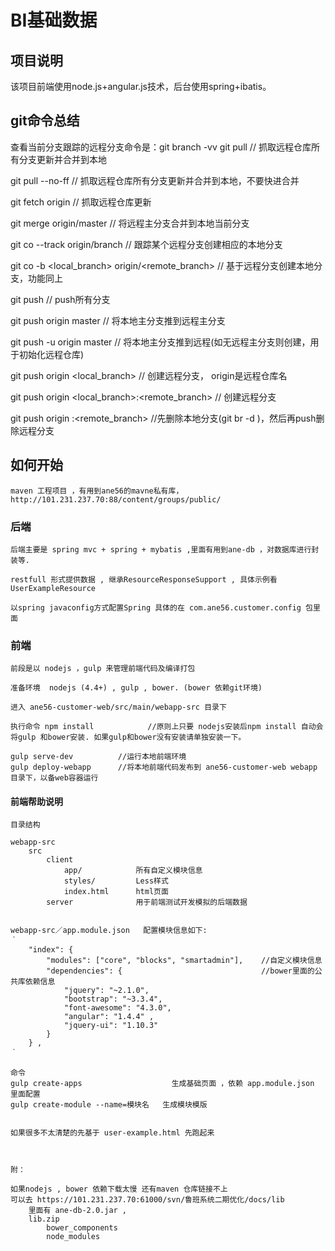 # BI基础数据
##  项目说明
该项目前端使用node.js+angular.js技术，后台使用spring+ibatis。
##  git命令总结
查看当前分支跟踪的远程分支命令是：git branch -vv
git pull                         // 抓取远程仓库所有分支更新并合并到本地

git pull --no-ff                 // 抓取远程仓库所有分支更新并合并到本地，不要快进合并

git fetch origin                 // 抓取远程仓库更新

git merge origin/master          // 将远程主分支合并到本地当前分支

git co --track origin/branch     // 跟踪某个远程分支创建相应的本地分支

git co -b <local_branch> origin/<remote_branch>  // 基于远程分支创建本地分支，功能同上

git push                         // push所有分支

git push origin master           // 将本地主分支推到远程主分支

git push -u origin master        // 将本地主分支推到远程(如无远程主分支则创建，用于初始化远程仓库)

git push origin <local_branch>   // 创建远程分支， origin是远程仓库名

git push origin <local_branch>:<remote_branch>  // 创建远程分支

git push origin :<remote_branch>  //先删除本地分支(git br -d <branch>)，然后再push删除远程分支


##	如何开始
	
	maven 工程项目 ，有用到ane56的mavne私有库，http://101.231.237.70:88/content/groups/public/  

### 后端
	
	后端主要是 spring mvc + spring + mybatis ,里面有用到ane-db ，对数据库进行封装等.  

	restfull 形式提供数据 , 继承ResourceResponseSupport , 具体示例看UserExampleResource

	以spring javaconfig方式配置Spring 具体的在 com.ane56.customer.config 包里面

### 前端
	
	前段是以 nodejs ，gulp 来管理前端代码及编译打包

	准备环境  nodejs (4.4+) , gulp , bower. (bower 依赖git环境)

	进入 ane56-customer-web/src/main/webapp-src 目录下

	执行命令 npm install    		//原则上只要 nodejs安装后npm install 自动会将gulp 和bower安装. 如果gulp和bower没有安装请单独安装一下。

	gulp serve-dev  		//运行本地前端环境
	gulp deploy-webapp		//将本地前端代码发布到 ane56-customer-web webapp 目录下，以备web容器运行



#### 前端帮助说明
	目录结构

	webapp-src
		src
			client
				app/			所有自定义模块信息
				styles/			Less样式
				index.html 	    html页面
			server              用于前端测试开发模拟的后端数据


	webapp-src／app.module.json   配置模块信息如下:
	｀
		"index": {
	        "modules": ["core", "blocks", "smartadmin"],	//自定义模块信息
	        "dependencies": {								//bower里面的公共库依赖信息
	        	"jquery": "~2.1.0",
	          	"bootstrap": "~3.3.4",
	            "font-awesome": "4.3.0",
	            "angular": "1.4.4" ,
	            "jquery-ui": "1.10.3" 
	        }
	    } ,
	｀

	命令 
	gulp create-apps 					生成基础页面 ，依赖 app.module.json 里面配置
	gulp create-module --name=模块名  	生成模块模版


	如果很多不太清楚的先基于 user-example.html 先跑起来



	附：

	如果nodejs , bower 依赖下载太慢 还有maven 仓库链接不上 
	可以去 https://101.231.237.70:61000/svn/鲁班系统二期优化/docs/lib 
		里面有 ane-db-2.0.jar , 
		lib.zip
			bower_components  
			node_modules




